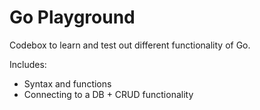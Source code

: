# Go Playground

Codebox to learn and test out different functionality of Go. 

Includes: 
 - Syntax and functions
 - Connecting to a DB + CRUD functionality
